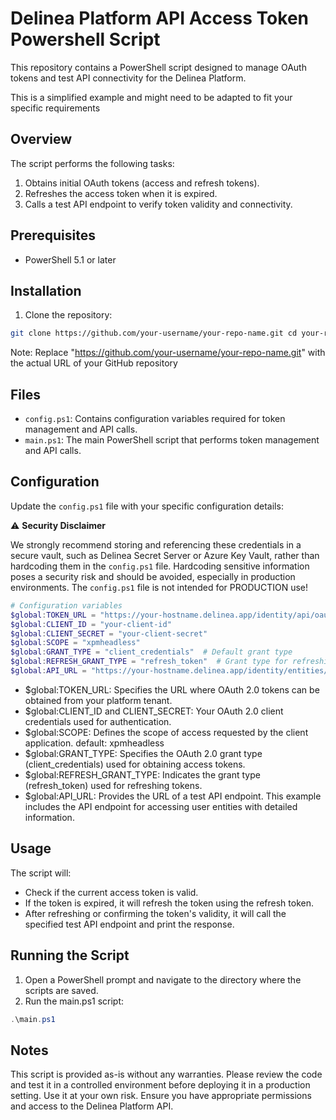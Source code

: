 
# Delinea Platform API Access Token Powershell Script

This repository contains a PowerShell script designed to manage OAuth tokens and test API connectivity for the Delinea Platform.

This is a simplified example and might need to be adapted to fit your specific requirements

## Overview

The script performs the following tasks:
1. Obtains initial OAuth tokens (access and refresh tokens).
2. Refreshes the access token when it is expired.
3. Calls a test API endpoint to verify token validity and connectivity.

## Prerequisites
- PowerShell 5.1 or later

## Installation

1. Clone the repository:

``` bash
git clone https://github.com/your-username/your-repo-name.git cd your-repo-name
```

Note: Replace "https://github.com/your-username/your-repo-name.git" with the actual URL of your GitHub repository


## Files

- `config.ps1`: Contains configuration variables required for token management and API calls.
- `main.ps1`: The main PowerShell script that performs token management and API calls.

## Configuration

Update the `config.ps1` file with your specific configuration details:

⚠️ **Security Disclaimer**  

We strongly recommend storing and referencing these credentials in a secure vault, such as Delinea Secret Server or Azure Key Vault, rather than hardcoding them in the `config.ps1` file. Hardcoding sensitive information poses a security risk and should be avoided, especially in production environments. The `config.ps1` file is not intended for PRODUCTION use!

```powershell
# Configuration variables
$global:TOKEN_URL = "https://your-hostname.delinea.app/identity/api/oauth2/token/xpmplatform"
$global:CLIENT_ID = "your-client-id"
$global:CLIENT_SECRET = "your-client-secret"
$global:SCOPE = "xpmheadless"  
$global:GRANT_TYPE = "client_credentials"  # Default grant type
$global:REFRESH_GRANT_TYPE = "refresh_token"  # Grant type for refreshing the token
$global:API_URL = "https://your-hostname.delinea.app/identity/entities/xpmusers?detail=true"  # Test API endpoint
```

- $global:TOKEN_URL: Specifies the URL where OAuth 2.0 tokens can be obtained from your platform tenant.
- $global:CLIENT_ID and CLIENT_SECRET: Your OAuth 2.0 client credentials used for authentication.
- $global:SCOPE: Defines the scope of access requested by the client application. default: xpmheadless
- $global:GRANT_TYPE: Specifies the OAuth 2.0 grant type (client_credentials) used for obtaining access tokens. 
- $global:REFRESH_GRANT_TYPE: Indicates the grant type (refresh_token) used for refreshing tokens.
- $global:API_URL: Provides the URL of a test API endpoint. This example includes the API endpoint for accessing user entities with detailed information.

## Usage

The script will:

- Check if the current access token is valid.
- If the token is expired, it will refresh the token using the refresh token.
- After refreshing or confirming the token's validity, it will call the specified test API endpoint and print the response.


## Running the Script

1. Open a PowerShell prompt and navigate to the directory where the scripts are saved.
2. Run the main.ps1 script:

```powershell
.\main.ps1
```



## Notes
This script is provided as-is without any warranties. Please review the code and test it in a controlled environment before deploying it in a production setting. Use it at your own risk.
Ensure you have appropriate permissions and access to the Delinea Platform API.
